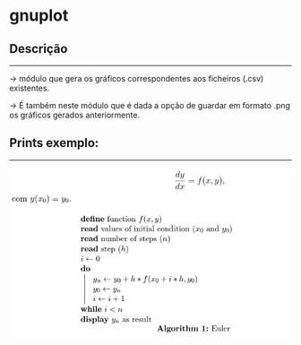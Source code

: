 # gnuplot

## Descrição ##
-------------------------
-> módulo que gera os gráficos correspondentes aos ficheiros (.csv) existentes.
 
-> É também neste módulo que é dada a opção de guardar em formato .png os gráficos gerados anteriormente.



## Prints exemplo: ##
-------------------------
![euler](../Imagens/euler.png)